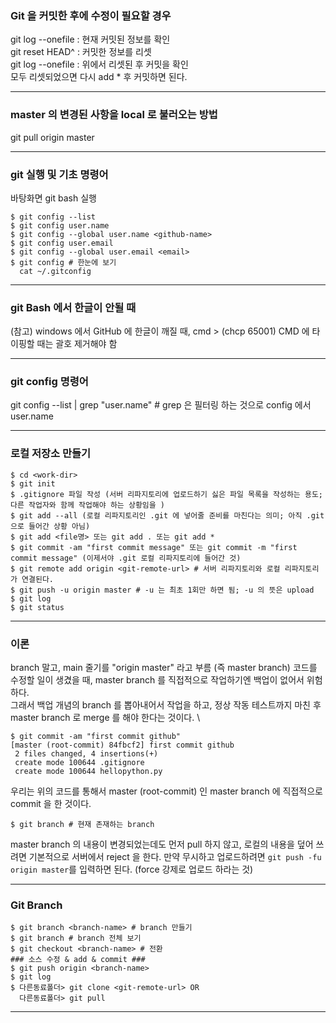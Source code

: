 ### Git 을 커밋한 후에 수정이 필요할 경우
git log --onefile : 현재 커밋된 정보를 확인  
git reset HEAD^ : 커밋한 정보를 리셋    
git log --onefile : 위에서 리셋된 후 커밋을 확인  
모두 리셋되었으면 다시 add * 후 커밋하면 된다.
<hr>

### master 의 변경된 사항을 local 로 불러오는 방법  ###
git pull origin master
<hr>

### git 실행 및 기초 명령어 ###
바탕화면 git bash 실행
```github
$ git config --list
$ git config user.name
$ git config --global user.name <github-name>
$ git config user.email
$ git config --global user.email <email>
$ git config # 한눈에 보기  
  cat ~/.gitconfig
```
<hr>

### git Bash 에서 한글이 안될 때 ###
(참고) windows 에서 GitHub 에 한글이 깨질 때,
cmd > (chcp 65001) CMD 에 타이핑할 때는 괄호 제거해야 함
<hr>

### git config 명령어 ###
git config --list | grep "user.name" # grep 은 필터링 하는 것으로 config 에서 user.name 
<hr>

### 로컬 저장소 만들기 ###
```github
$ cd <work-dir>
$ git init
$ .gitignore 파일 작성 (서버 리파지토리에 업로드하기 싫은 파일 목록을 작성하는 용도; 다른 작업자와 함께 작업해야 하는 상황임을 )
$ git add --all (로컬 리파지토리인 .git 에 넣어줄 준비를 마친다는 의미; 아직 .git 으로 들어간 상황 아님)
$ git add <file명> 또는 git add . 또는 git add *
$ git commit -am "first commit message" 또는 git commit -m "first commit message" (이제서야 .git 로컬 리파지토리에 들어간 것)
$ git remote add origin <git-remote-url> # 서버 리파지토리와 로컬 리파지토리가 연결된다.
$ git push -u origin master # -u 는 최초 1회만 하면 됨; -u 의 뜻은 upload
$ git log
$ git status
```
<hr>

### 이론 ###
branch 말고, main 줄기를 "origin master" 라고 부름 (즉 master branch) 
코드를 수정할 일이 생겼을 때, master branch 를 직접적으로 작업하기엔 백업이 없어서 위험하다.  
그래서 백업 개념의 branch 를 뽑아내어서 작업을 하고, 정상 작동 테스트까지 마친 후 master branch 로 merge 를 해야 한다는 것이다. \

```github
$ git commit -am "first commit github"
[master (root-commit) 84fbcf2] first commit github
 2 files changed, 4 insertions(+)
 create mode 100644 .gitignore
 create mode 100644 hellopython.py
```
우리는 위의 코드를 통해서 master (root-commit) 인 master branch 에 직접적으로 commit 을 한 것이다.
```github
$ git branch # 현재 존재하는 branch 
```

master branch 의 내용이 변경되었는데도 먼저 pull 하지 않고, 로컬의 내용을 덮어 쓰려면 기본적으로 서버에서 reject 을 한다.
만약 무시하고 업로드하려면 `git push -fu origin master`를 입력하면 된다. (force 강제로 업로드 하라는 것)
<hr>

### Git Branch ###
```github
$ git branch <branch-name> # branch 만들기
$ git branch # branch 전체 보기
$ git checkout <branch-name> # 전환
### 소스 수정 & add & commit ###
$ git push origin <branch-name>
$ git log
$ 다른동료폴더> git clone <git-remote-url> OR
  다른동료폴더> git pull
```
<hr>

